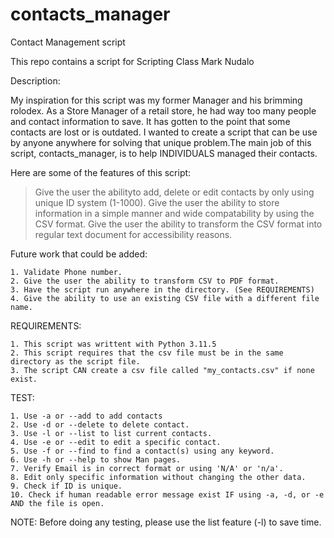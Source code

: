 # contacts_manager
Contact Management script

This repo contains a script for Scripting Class Mark Nudalo

Description:

My inspiration for this script was my former Manager and his brimming rolodex. As a Store Manager of a retail store, he had way too many people and contact information to save. It has gotten to the point that some contacts are lost or is outdated. I wanted to create a script that can be use by anyone anywhere for solving that unique problem.The main job of this script, contacts_manager, is to help INDIVIDUALS
managed their contacts.

Here are some of the features of this script:

> Give the user the abilityto add, delete or edit contacts by only using unique ID system (1-1000). 
> Give the user the ability to store information in a simple manner and wide compatability by using the CSV format.
> Give the user the ability to transform the CSV format into regular text document for accessibility reasons.

Future work that could be added:

	1. Validate Phone number.
	2. Give the user the ability to transform CSV to PDF format.
	3. Have the script run anywhere in the directory. (See REQUIREMENTS)
	4. Give the ability to use an existing CSV file with a different file name.

REQUIREMENTS:

	1. This script was writtent with Python 3.11.5
	2. This script requires that the csv file must be in the same directory as the script file.
	3. The script CAN create a csv file called "my_contacts.csv" if none exist.

TEST:

	1. Use -a or --add to add contacts
	2. Use -d or --delete to delete contact.
	3. Use -l or --list to list current contacts.
	4. Use -e or --edit to edit a specific contact.
	5. Use -f or --find to find a contact(s) using any keyword.
	6. Use -h or --help to show Man pages.
	7. Verify Email is in correct format or using 'N/A' or 'n/a'.
	8. Edit only specific information without changing the other data.
	9. Check if ID is unique.
	10. Check if human readable error message exist IF using -a, -d, or -e AND the file is open.

NOTE: Before doing any testing, please use the list feature (-l) to save time.

